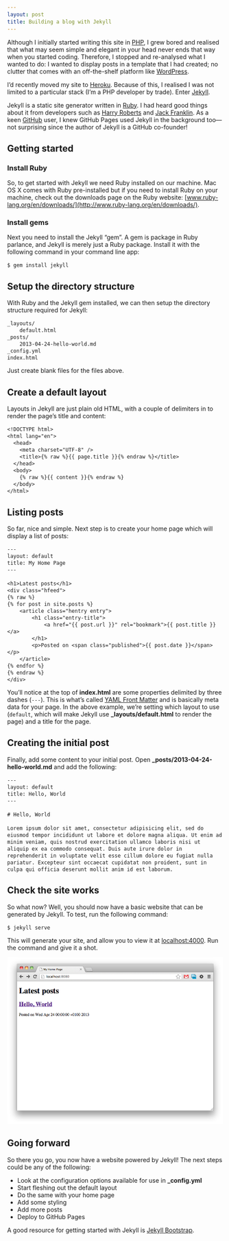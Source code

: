 ```yaml
---
layout: post
title: Building a blog with Jekyll
---
```

Although I initially started writing this site in [PHP](http://php.net/), I grew bored and realised that what may seem simple and elegant in your head never ends that way when you started coding.
Therefore, I stopped and re-analysed what I wanted to do: I wanted to display posts in a template that I had created; no clutter that comes with an off-the-shelf platform like [WordPress](http://wordpress.org/).

I’d recently moved my site to [Heroku](http://heroku.com/). Because of this, I realised I was not limited to a particular stack (I’m a PHP developer by trade). Enter [Jekyll](https://github.com/mojombo/jekyll).

Jekyll is a static site generator written in [Ruby](http://www.ruby-lang.org/). I had heard good things about it from developers such as [Harry Roberts](http://csswizardry.com/) and [Jack Franklin](http://jackfranklin.co.uk/). As a keen [GitHub](http://github.com/) user, I knew GitHub Pages used Jekyll in the background too—not surprising since the author of Jekyll is a GitHub co-founder!

## Getting started

### Install Ruby
So, to get started with Jekyll we need Ruby installed on our machine. Mac OS X comes with Ruby pre-installed but if you need to install Ruby on your machine, check out the downloads page on the Ruby website: [www.ruby-lang.org/en/downloads/](http://www.ruby-lang.org/en/downloads/).

### Install gems
Next you need to install the Jekyll “gem”. A gem is package in Ruby parlance, and Jekyll is merely just a Ruby package. Install it with the following command in your command line app:

    $ gem install jekyll

## Setup the directory structure

With Ruby and the Jekyll gem installed, we can then setup the directory structure required for Jekyll:

    _layouts/
        default.html
    _posts/
        2013-04-24-hello-world.md
    _config.yml
    index.html

Just create blank files for the files above.

## Create a default layout

Layouts in Jekyll are just plain old HTML, with a couple of delimiters in to render the page’s title and content:

    <!DOCTYPE html>
    <html lang="en">
      <head>
        <meta charset="UTF-8" />
        <title>{% raw %}{{ page.title }}{% endraw %}</title>
      </head>
      <body>
        {% raw %}{{ content }}{% endraw %}
      </body>
    </html>

## Listing posts

So far, nice and simple. Next step is to create your home page which will display a list of posts:

    ---
    layout: default
    title: My Home Page
    ---
    
    <h1>Latest posts</h1>
    <div class="hfeed">
    {% raw %}
    {% for post in site.posts %}
        <article class="hentry entry">
            <h1 class="entry-title">
                <a href="{{ post.url }}" rel="bookmark">{{ post.title }}</a>
            </h1>
            <p>Posted on <span class="published">{{ post.date }}</span></p>
        </article>
    {% endfor %}
    {% endraw %}
    </div>

You’ll notice at the top of **index.html** are some properties delimited by three dashes (`---`). This is what’s called [YAML Front Matter](https://github.com/mojombo/jekyll/wiki/YAML-Front-Matter) and is basically meta data for your page.
In the above example, we’re setting which layout to use (`default`, which will make Jekyll use <strong>_layouts/default.html</strong> to render the page) and a title for the page.

## Creating the initial post

Finally, add some content to your initial post. Open <strong>_posts/2013-04-24-hello-world.md</strong> and add the following:

    ---
    layout: default
    title: Hello, World
    ---
    
    # Hello, World
    
    Lorem ipsum dolor sit amet, consectetur adipisicing elit, sed do eiusmod tempor incididunt ut labore et dolore magna aliqua. Ut enim ad minim veniam, quis nostrud exercitation ullamco laboris nisi ut aliquip ex ea commodo consequat. Duis aute irure dolor in reprehenderit in voluptate velit esse cillum dolore eu fugiat nulla pariatur. Excepteur sint occaecat cupidatat non proident, sunt in culpa qui officia deserunt mollit anim id est laborum.

## Check the site works

So what now? Well, you should now have a basic website that can be generated by Jekyll. To test, run the following command:

    $ jekyll serve

This will generate your site, and allow you to view it at [localhost:4000](http://localhost:4000). Run the command and give it a shot.

![Hello, world](/assets/img/posts/2013-04-24-building-a-blog-with-jekyll/hello-world.png)

## Going forward

So there you go, you now have a website powered by Jekyll! The next steps could be any of the following:

* Look at the configuration options available for use in <strong>_config.yml</strong>
* Start fleshing out the default layout
* Do the same with your home page
* Add some styling
* Add more posts
* Deploy to GitHub Pages

A good resource for getting started with Jekyll is [Jekyll Bootstrap](http://jekyllbootstrap.com/usage/jekyll-quick-start.html).
